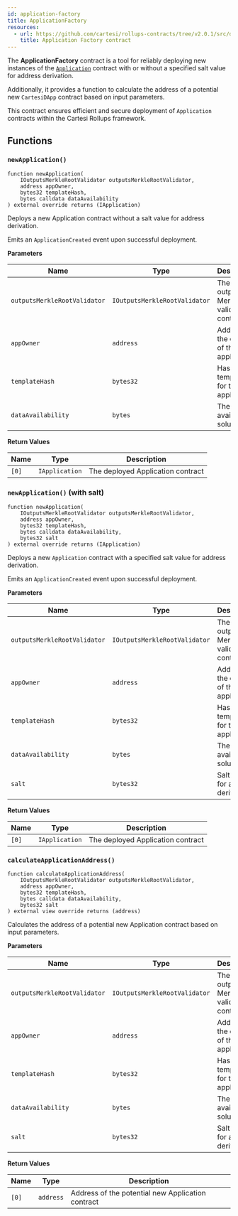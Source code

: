 ```yaml
---
id: application-factory
title: ApplicationFactory
resources:
  - url: https://github.com/cartesi/rollups-contracts/tree/v2.0.1/src/dapp/ApplicationFactory.sol
    title: Application Factory contract
---
```


The **ApplicationFactory** contract is a tool for reliably deploying new instances of the [`Application`](../contracts/application.md) contract with or without a specified salt value for address derivation.

Additionally, it provides a function to calculate the address of a potential new `CartesiDApp` contract based on input parameters.

This contract ensures efficient and secure deployment of `Application` contracts within the Cartesi Rollups framework.

## Functions

### `newApplication()`

```solidity
function newApplication(
    IOutputsMerkleRootValidator outputsMerkleRootValidator,
    address appOwner,
    bytes32 templateHash,
    bytes calldata dataAvailability
) external override returns (IApplication)
```

Deploys a new Application contract without a salt value for address derivation.

Emits an `ApplicationCreated` event upon successful deployment.

**Parameters**

| Name | Type | Description |
|------|------|-------------|
| `outputsMerkleRootValidator` | `IOutputsMerkleRootValidator` | The initial outputs Merkle root validator contract |
| `appOwner` | `address` | Address of the owner of the application |
| `templateHash` | `bytes32` | Hash of the template for the application |
| `dataAvailability` | `bytes` | The data availability solution |

**Return Values**

| Name | Type | Description |
|------|------|-------------|
| `[0]` | `IApplication` | The deployed Application contract |

### `newApplication()` (with salt)

```solidity
function newApplication(
    IOutputsMerkleRootValidator outputsMerkleRootValidator,
    address appOwner,
    bytes32 templateHash,
    bytes calldata dataAvailability,
    bytes32 salt
) external override returns (IApplication)
```

Deploys a new `Application` contract with a specified salt value for address derivation.

Emits an `ApplicationCreated` event upon successful deployment.

**Parameters**

| Name | Type | Description |
|------|------|-------------|
| `outputsMerkleRootValidator` | `IOutputsMerkleRootValidator` | The initial outputs Merkle root validator contract |
| `appOwner` | `address` | Address of the owner of the application |
| `templateHash` | `bytes32` | Hash of the template for the application |
| `dataAvailability` | `bytes` | The data availability solution |
| `salt` | `bytes32` | Salt value for address derivation |

**Return Values**

| Name | Type | Description |
|------|------|-------------|
| `[0]` | `IApplication` | The deployed Application contract |

### `calculateApplicationAddress()`

```solidity
function calculateApplicationAddress(
    IOutputsMerkleRootValidator outputsMerkleRootValidator,
    address appOwner,
    bytes32 templateHash,
    bytes calldata dataAvailability,
    bytes32 salt
) external view override returns (address)
```

Calculates the address of a potential new Application contract based on input parameters.

**Parameters**

| Name | Type | Description |
|------|------|-------------|
| `outputsMerkleRootValidator` | `IOutputsMerkleRootValidator` | The initial outputs Merkle root validator contract |
| `appOwner` | `address` | Address of the owner of the application |
| `templateHash` | `bytes32` | Hash of the template for the application |
| `dataAvailability` | `bytes` | The data availability solution |
| `salt` | `bytes32` | Salt value for address derivation |

**Return Values**

| Name | Type | Description |
|------|------|-------------|
| `[0]` | `address` | Address of the potential new Application contract |

